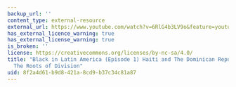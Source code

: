 ```yaml
---
backup_url: ''
content_type: external-resource
external_url: https://www.youtube.com/watch?v=6RlG4b3LV9o&feature=youtu.be
has_external_licence_warning: true
has_external_license_warning: true
is_broken: ''
license: https://creativecommons.org/licenses/by-nc-sa/4.0/
title: "Black in Latin America (Episode 1) Haiti and The Dominican Republic\u2014\
  The Roots of Division"
uid: 8f2a4d61-b9d8-421a-8cd9-b37c34c81a87
---
```

